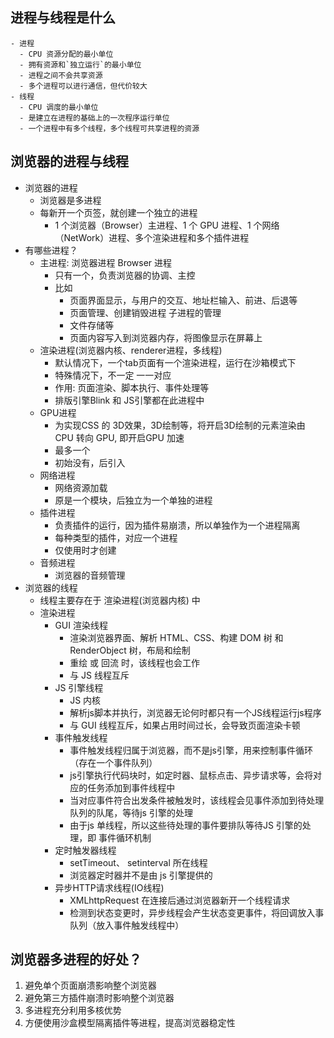 
<!-- 摘选自 -->
<!-- https://zhuanlan.zhihu.com/p/489823633 -->
<!-- https://juejin.cn/post/7085366713281151012 -->


## 进程与线程是什么
    - 进程
      - CPU 资源分配的最小单位
      - 拥有资源和`独立运行`的最小单位
      - 进程之间不会共享资源
      - 多个进程可以进行通信，但代价较大
    - 线程
      - CPU 调度的最小单位
      - 是建立在进程的基础上的一次程序运行单位
      - 一个进程中有多个线程，多个线程可共享进程的资源

## 浏览器的进程与线程
  - 浏览器的进程
    - 浏览器是多进程
    - 每新开一个页签，就创建一个独立的进程
      - 1 个浏览器（Browser）主进程、1 个 GPU 进程、1 个网络（NetWork）进程、多个渲染进程和多个插件进程
  - 有哪些进程？
    - 主进程: 浏览器进程 Browser 进程
      - 只有一个，负责浏览器的协调、主控
      - 比如
        - 页面界面显示，与用户的交互、地址栏输入、前进、后退等
        - 页面管理、创建销毁进程 子进程的管理
        - 文件存储等
        - 页面内容写入到浏览器内存，将图像显示在屏幕上
    - 渲染进程(浏览器内核、renderer进程，多线程)
      - 默认情况下，一个tab页面有一个渲染进程，运行在沙箱模式下
      - 特殊情况下，不一定 一一对应
      - 作用: 页面渲染、脚本执行、事件处理等
      - 排版引擎Blink 和 JS引擎都在此进程中
    - GPU进程
      - 为实现CSS 的 3D效果，3D绘制等，将开启3D绘制的元素渲染由 CPU 转向 GPU, 即开启GPU 加速
      - 最多一个
      - 初始没有，后引入
    - 网络进程
      - 网络资源加载
      - 原是一个模块，后独立为一个单独的进程
    - 插件进程
      - 负责插件的运行，因为插件易崩溃，所以单独作为一个进程隔离
      - 每种类型的插件，对应一个进程
      - 仅使用时才创建
    - 音频进程
      - 浏览器的音频管理
  - 浏览器的线程
    - 线程主要存在于 渲染进程(浏览器内核) 中
    - 渲染进程
      - GUI 渲染线程
        - 渲染浏览器界面、解析 HTML、CSS、构建 DOM 树 和 RenderObject 树，布局和绘制
        - 重绘 或 回流 时，该线程也会工作
        - 与 JS 线程互斥
      - JS 引擎线程
        - JS 内核
        - 解析js脚本并执行，浏览器无论何时都只有一个JS线程运行js程序
        - 与 GUI 线程互斥，如果占用时间过长，会导致页面渲染卡顿
      - 事件触发线程
        - 事件触发线程归属于浏览器，而不是js引擎，用来控制事件循环（存在一个事件队列）
        - js引擎执行代码块时，如定时器、鼠标点击、异步请求等，会将对应的任务添加到事件线程中
        - 当对应事件符合出发条件被触发时，该线程会见事件添加到待处理队列的队尾，等待js 引擎的处理
        - 由于js 单线程，所以这些待处理的事件要排队等待JS 引擎的处理，即 事件循环机制
      - 定时触发器线程
        - setTimeout、 setinterval 所在线程
        - 浏览器定时器并不是由 js 引擎提供的
      - 异步HTTP请求线程(IO线程)
        - XMLhttpRequest 在连接后通过浏览器新开一个线程请求
        - 检测到状态变更时，异步线程会产生状态变更事件，将回调放入事队列（放入事件触发线程中）




## 浏览器多进程的好处？
  1. 避免单个页面崩溃影响整个浏览器
  2. 避免第三方插件崩溃时影响整个浏览器
  3. 多进程充分利用多核优势
  4. 方便使用沙盒模型隔离插件等进程，提高浏览器稳定性